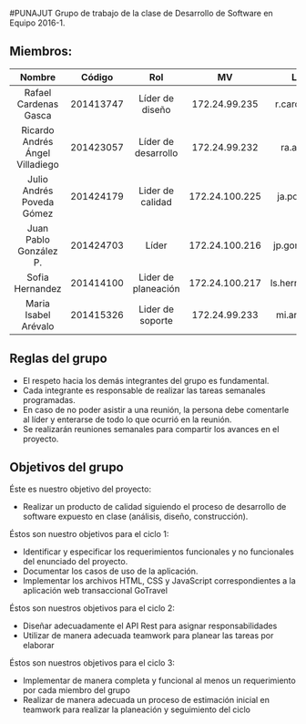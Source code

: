 #PUNAJUT
Grupo de trabajo de la clase de Desarrollo de Software en Equipo 2016-1.
## Miembros:
Nombre                | Código | Rol | MV | Login | 
:---------------------:|:--------:|:-------:|:------:|:------:|
Rafael Cardenas Gasca  |201413747|Líder de diseño|172.24.99.235|r.cardenas11|
Ricardo Andrés Ángel Villadiego  |201423057|Líder de desarrollo|172.24.99.232|ra.angel10| 
Julio Andrés Poveda Gómez  |201424179|Lider de calidad|172.24.100.225|ja.poveda10| 
Juan Pablo González P.  |201424703|Líder|172.24.100.216|jp.gonzalez14| 
Sofia Hernandez   |201414100|Lider de planeación|172.24.100.217	|ls.hernandez10| 
Maria Isabel Arévalo  |201415326|Lider de soporte|172.24.99.233|mi.arevalo10| 
 
## Reglas del grupo
* El respeto hacia los demás integrantes del grupo es fundamental.
* Cada integrante es responsable de realizar las tareas semanales programadas.
* En caso de no poder asistir a una reunión, la persona debe comentarle al líder y enterarse de todo lo que ocurrió en la reunión.
* Se realizarán reuniones semanales para compartir los avances en el proyecto.

## Objetivos del grupo
Éste es nuestro objetivo del proyecto:
* Realizar un producto de calidad siguiendo el proceso de desarrollo de software expuesto en clase (análisis, diseño, construcción).

Éstos son nuestro objetivos para el ciclo 1:
* Identificar y especificar los requerimientos funcionales y no funcionales del enunciado del proyecto.
* Documentar los casos de uso de la aplicación.
* Implementar los archivos HTML, CSS y JavaScript correspondientes a la aplicación web transaccional GoTravel

Éstos son nuestros objetivos para el ciclo 2:
* Diseñar adecuadamente el API Rest para asignar responsabilidades
* Utilizar de manera adecuada teamwork para planear las tareas por elaborar

Éstos son nuestros objetivos para el ciclo 3:
* Implementar de manera completa y funcional al menos un requerimiento por cada miembro del grupo
* Realizar de manera adecuada un proceso de estimación inicial en teamwork para realizar la planeación y seguimiento del ciclo
